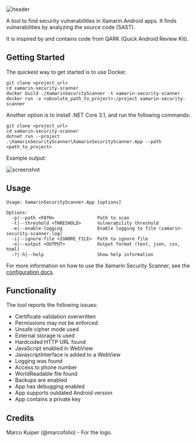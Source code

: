 ![header](https://github.com/wesleydekraker/xamarin-security-scanner/blob/master/Docs/header.png?raw=true)

A tool to find security vulnerabilities in Xamarin.Android apps. It finds vulnerabilities by analyzing the source code (SAST).

It is inspired by and contains code from QARK (Quick Android Review Kit).

## Getting Started

The quickest way to get started is to use Docker.


```
git clone <project_url>
cd xamarin-security-scanner
docker build ./XamarinSecurityScanner -t xamarin-security-scanner
docker run -v <absolute_path_to_project>:/project xamarin-security-scanner
```

Another option is to install .NET Core 3.1, and run the following commands:

```
git clone <project_url>
cd xamarin-security-scanner
dotnet run --project .\XamarinSecurityScanner\XamarinSecurityScanner.App --path <path_to_project>
```

Example output:

![screenshot](https://github.com/wesleydekraker/xamarin-security-scanner/blob/master/Docs/screenshot.png?raw=true)

## Usage

```
Usage: XamarinSecurityScanner.App [options]

Options:
  -p|--path <PATH>                Path to scan
  -t|--threshold <THRESHOLD>      Vulnerability threshold
  -e|--enable-logging             Enable logging to file (xamarin-security-scanner.log)
  -i|--ignore-file <IGNORE_FILE>  Path to ignore file
  -o|--output <OUTPUT>            Output format (text, json, csv, html)
  -?|-h|--help                    Show help information
```

For more information on how to use the Xamarin Security Scanner, see the [configuration docs](/Docs/Configuration.md).

## Functionality

The tool reports the following issues:
- Certificate validation overwritten
- Permissions may not be enforced
- Unsafe cipher mode used
- External storage is used
- Hardcoded HTTP URL found
- JavaScript enabled in WebView
- JavascriptInterface is added to a WebView
- Logging was found
- Access to phone number
- WorldReadable file found
- Backups are enabled
- App has debugging enabled
- App supports outdated Android version
- App contains a private key

## Credits

Marco Kuiper (@marcofolio) - For the logo.
